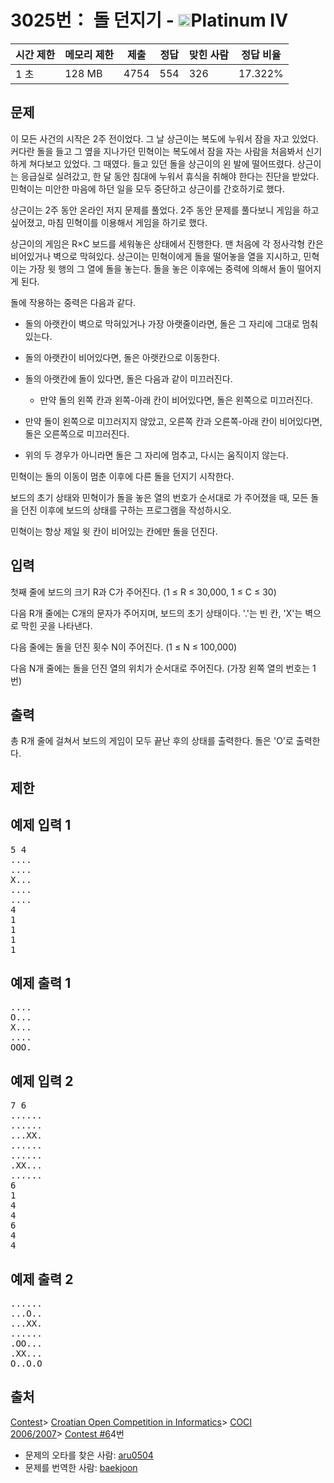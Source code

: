 # 3025번： 돌 던지기 - <img src="https://static.solved.ac/tier_small/17.svg" style="height:20px" />Platinum IV


| 시간 제한 | 메모리 제한 | 제출 | 정답 | 맞힌 사람 | 정답 비율 |
| --- | --- | --- | --- | --- | --- |
| 1 초 | 128 MB | 4754 | 554 | 326 | 17.322% |


## 문제


이 모든 사건의 시작은 2주 전이었다. 그 날 상근이는 복도에 누워서 잠을 자고 있었다. 커다란 돌을 들고 그 옆을 지나가던 민혁이는 복도에서 잠을 자는 사람을 처음봐서 신기하게 쳐다보고 있었다. 그 때였다. 들고 있던 돌을 상근이의 왼 발에 떨어뜨렸다. 상근이는 응급실로 실려갔고, 한 달 동안 침대에 누워서 휴식을 취해야 한다는 진단을 받았다. 민혁이는 미안한 마음에 하던 일을 모두 중단하고 상근이를 간호하기로 했다.

상근이는 2주 동안 온라인 저지 문제를 풀었다. 2주 동안 문제를 풀다보니 게임을 하고 싶어졌고, 마침 민혁이를 이용해서 게임을 하기로 했다.

상근이의 게임은 R×C 보드를 세워놓은 상태에서 진행한다. 맨 처음에 각 정사각형 칸은 비어있거나 벽으로 막혀있다. 상근이는 민혁이에게 돌을 떨어놓을 열을 지시하고, 민혁이는 가장 윗 행의 그 열에 돌을 놓는다. 돌을 놓은 이후에는 중력에 의해서 돌이 떨어지게 된다.

돌에 작용하는 중력은 다음과 같다.

- 돌의 아랫칸이 벽으로 막혀있거나 가장 아랫줄이라면, 돌은 그 자리에 그대로 멈춰 있는다.

- 돌의 아랫칸이 비어있다면, 돌은 아랫칸으로 이동한다.

- 돌의 아랫칸에 돌이 있다면, 돌은 다음과 같이 미끄러진다.
	- 만약 돌의 왼쪽 칸과 왼쪽-아래 칸이 비어있다면, 돌은 왼쪽으로 미끄러진다.

- 만약 돌이 왼쪽으로 미끄러지지 않았고, 오른쪽 칸과 오른쪽-아래 칸이 비어있다면, 돌은 오른쪽으로 미끄러진다.

- 위의 두 경우가 아니라면 돌은 그 자리에 멈추고, 다시는 움직이지 않는다.




민혁이는 돌의 이동이 멈춘 이후에 다른 돌을 던지기 시작한다.

보드의 초기 상태와 민혁이가 돌을 놓은 열의 번호가 순서대로 가 주어졌을 때, 모든 돌을 던진 이후에 보드의 상태를 구하는 프로그램을 작성하시오.

민혁이는 항상 제일 윗 칸이 비어있는 칸에만 돌을 던진다.




## 입력


첫째 줄에 보드의 크기 R과 C가 주어진다. (1 ≤ R ≤ 30,000, 1 ≤ C ≤ 30)

다음 R개 줄에는 C개의 문자가 주어지며, 보드의 초기 상태이다. '.'는 빈 칸, 'X'는 벽으로 막힌 곳을 나타낸다.

다음 줄에는 돌을 던진 횟수 N이 주어진다. (1 ≤ N ≤ 100,000)

다음 N개 줄에는 돌을 던진 열의 위치가 순서대로 주어진다. (가장 왼쪽 열의 번호는 1번)




## 출력


총 R개 줄에 걸쳐서 보드의 게임이 모두 끝난 후의 상태를 출력한다. 돌은 'O'로 출력한다.




## 제한




## 예제 입력 1


<pre>5 4
....
....
X...
....
....
4
1
1
1
1
</pre>


## 예제 출력 1


<pre>....
O...
X...
....
OOO.
</pre>




## 예제 입력 2


<pre>7 6
......
......
...XX.
......
......
.XX...
......
6
1
4
4
6
4
4
</pre>


## 예제 출력 2


<pre>......
...O..
...XX.
......
.OO...
.XX...
O..O.O
</pre>






## 출처


[Contest](/category/45)> [Croatian Open Competition in Informatics](/category/17)> [COCI 2006/2007](/category/24)> [Contest #6](/category/detail/113)4번
- 문제의 오타를 찾은 사람: [aru0504](/user/aru0504)
- 문제를 번역한 사람: [baekjoon](/user/baekjoon)




